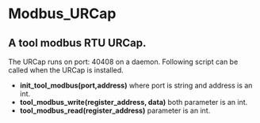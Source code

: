 # Modbus_URCap

## A tool modbus RTU URCap.
The URCap runs on port: 40408 on a daemon. Following script can be called when the URCap is installed. 
*	**init_tool_modbus(port,address)** where port is string and address is an int.
*	**tool_modbus_write(register_address, data)** both parameter is an int.
* **tool_modbus_read(register_address)** parameter is an int.


